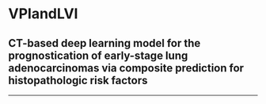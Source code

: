 # VPIandLVI
## CT-based deep learning model for the prognostication of early-stage lung adenocarcinomas via composite prediction for histopathologic risk factors
___________



